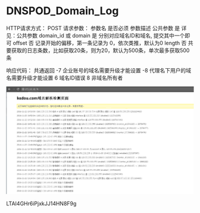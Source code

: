 # DNSPOD_Domain_Log

HTTP请求方式：
POST
请求参数：
参数名	是否必须	参数描述
公共参数	是	详见：公共参数
domain_id 或 domain	是	分别对应域名ID和域名, 提交其中一个即可
offset	否	记录开始的偏移，第一条记录为 0，依次类推，默认为0
length	否	共要获取的日志条数，比如获取20条，则为20，默认为500条，单次最多获取500条

响应代码：
共通返回
-7 企业账号的域名需要升级才能设置
-8 代理名下用户的域名需要升级才能设置
6 域名ID错误
8 非域名所有者


![images](https://github.com/hanyan007/DNSPOD_Domain_Log/blob/master/dns.png)

LTAI4GHr6iPjxkJJ14HN8F9g
